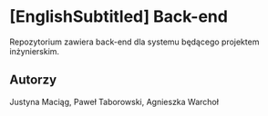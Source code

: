 # [EnglishSubtitled] Back-end

Repozytorium zawiera back-end dla systemu będącego projektem inżynierskim.

## Autorzy
Justyna Maciąg, Paweł Taborowski, Agnieszka Warchoł
